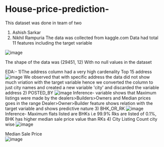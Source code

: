 # House-price-prediction-
This dataset was done in team of two 
1) Ashish Sarkar 
2) Nikhil Rampuria 
The data was collected from kaggle.com 
Data had total 11 features including the target variable 

![image](https://user-images.githubusercontent.com/63114455/109431015-4896f580-7a2a-11eb-8df3-1ac3fbde9b15.png)


The shape of the data was 
(29451, 12)
With no null values in the dataset 



EDA:- 
1)The address column had a very high cardenality 
  Top 15 address 
  ![image](https://user-images.githubusercontent.com/63114455/109431038-7da34800-7a2a-11eb-8655-a0c703290212.png)
  We observed that with specific address the data did not show much vriation with the target variable hence we converted the column to just city names and created a new variable     'city' and discarded the variable address 
2) POSTED_BY
   ![image](https://user-images.githubusercontent.com/63114455/109431125-d5da4a00-7a2a-11eb-8639-6b4054e315cd.png)
Inference- variable shows that Maximum listings were made by the dealers>Builders>Owners and Median prices goes in the range Dealer>Owner>Builder feature shows relation with the target variable and shows predictive nature
3)  BHK_OR_RK
    ![image](https://user-images.githubusercontent.com/63114455/109431140-eab6dd80-7a2a-11eb-98d5-0233ff054c1d.png)
Inference- Maximum flats listed are BHKs i.e 99.9% Rks are listed of 0.1%, BHK has higher median sale price value than RKs
4) City
Listing Count city wise
![image](https://user-images.githubusercontent.com/63114455/109431197-4b461a80-7a2b-11eb-9a3c-b34ff8ea2778.png)
   
   
   Median Sale Price     
   ![image](https://user-images.githubusercontent.com/63114455/109431235-716bba80-7a2b-11eb-9ce4-d034049ab156.png)
 
